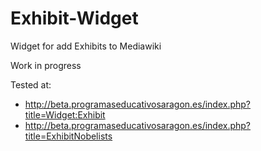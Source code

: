 # Exhibit-Widget
Widget for add Exhibits to Mediawiki

Work in progress

Tested at: 
* http://beta.programaseducativosaragon.es/index.php?title=Widget:Exhibit
* http://beta.programaseducativosaragon.es/index.php?title=ExhibitNobelists